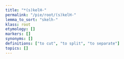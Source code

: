 ```yaml
---
title: "*(s)kelH-"
permalink: "/pie/root/(s)kelH-"
lemma_to_sort: "skelh-"
klass: root
etymology: []
markers: []
synonyms: []
definitions: ["to cut", "to split", "to separate"]
topics: []
---
```

